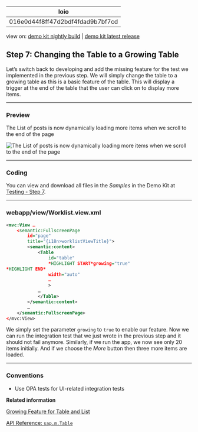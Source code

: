 <!-- loio016e0d44f8ff47d2bdf4fdad9b7bf7cd -->

| loio |
| -----|
| 016e0d44f8ff47d2bdf4fdad9b7bf7cd |

<div id="loio">

view on: [demo kit nightly build](https://openui5nightly.hana.ondemand.com/#/topic/016e0d44f8ff47d2bdf4fdad9b7bf7cd) | [demo kit latest release](https://openui5.hana.ondemand.com/#/topic/016e0d44f8ff47d2bdf4fdad9b7bf7cd)</div>

## Step 7: Changing the Table to a Growing Table

Let’s switch back to developing and add the missing feature for the test we implemented in the previous step. We will simply change the table to a growing table as this is a basic feature of the table. This will display a trigger at the end of the table that the user can click on to display more items.

***

### Preview

   
  
The List of posts is now dynamically loading more items when we scroll to the end of the page<a name="loio016e0d44f8ff47d2bdf4fdad9b7bf7cd__fig_r1j_pst_mr"/>

 ![](loio43d882b890714236901f5b067e34e81e_LowRes.png "The List of posts is now dynamically loading more items when we scroll to the
					end of the page") 

***

### Coding

You can view and download all files in the *Samples* in the Demo Kit at [Testing - Step 7](https://openui5.hana.ondemand.com/explored.html#/sample/sap.m.tutorial.testing.07/preview).

***

### webapp/view/Worklist.view.xml

``` xml
<mvc:View …
	<semantic:FullscreenPage
		id="page"
		title="{i18n>worklistViewTitle}">
		<semantic:content>
			<Table
				id="table"
				*HIGHLIGHT START*growing="true"
*HIGHLIGHT END*
				width="auto"
				…
				>
			…
			</Table>
		</semantic:content>
		…
	</semantic:FullscreenPage>
</mvc:View>
```

We simply set the parameter `growing` to `true` to enable our feature. Now we can run the integration test that we just wrote in the previous step and it should not fail anymore. Similarly, if we run the app, we now see only 20 items initially. And if we choose the *More* button then three more items are loaded.

***

### Conventions

-   Use OPA tests for UI-related integration tests


**Related information**  


[Growing Feature for Table and List](Growing_Feature_for_Table_and_List_9164ba7.md)

[API Reference: `sap.m.Table`](https://openui5.hana.ondemand.com/#docs/api/symbols/sap.m.Table.html)

